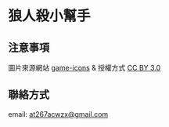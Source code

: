 # 狼人殺小幫手

## 注意事項
圖片來源網站 [game-icons](https://game-icons.net/)
 & 授權方式 [CC BY 3.0](https://creativecommons.org/licenses/by/3.0/)

## 聯絡方式
email: at267acwzx@gmail.com
